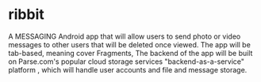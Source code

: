 # ribbit

 A MESSAGING Android app that will allow users to send photo or video messages to other users that will be deleted once viewed. The app will be tab-based, meaning cover Fragments, The backend of the app will be built on Parse.com's popular cloud storage services "backend-as-a-service" platform , which will handle user accounts and file and message storage. 

